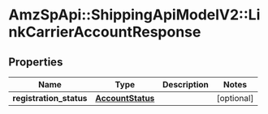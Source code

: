 # AmzSpApi::ShippingApiModelV2::LinkCarrierAccountResponse

## Properties
Name | Type | Description | Notes
------------ | ------------- | ------------- | -------------
**registration_status** | [**AccountStatus**](AccountStatus.md) |  | [optional] 

